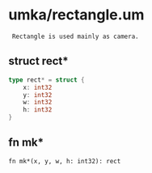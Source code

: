 # umka/rectangle.um

```
 Rectangle is used mainly as camera.
```

## struct rect*
```go
type rect* = struct {
	x: int32
	y: int32
	w: int32
	h: int32
}
```



## fn mk*
`fn mk*(x, y, w, h: int32): rect`




